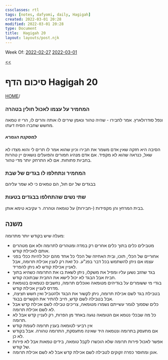 ```yaml
---
cssclasses: rtl
tags: [notes, dafyomi, daily, Hagigah] 
created: 2022-03-01 20:28
modified: 2022-03-01 20:28
type: Document
title:  Hagigah 20
layout: layouts/post.njk
---
```

Week Of: [2022-02-27](2022-02-27)
[2022-03-01](2022-03-01)

[ << ](2022-02-28DY%20-%20Hagigah%2019%20) 

# סיכום הדף  Hagigah 20

[HOME](HOME)/[](Daf%20Yomi###Hagigah)

### המחמיר על עצמו לאכול חולין בטהרה 
ונפל סודרולארץ. אמר לחבירו - שהיה טהור ונאמן שירים לו אותה והרים לו, הרי זו טמאה מחשש שחברו הסיח דעתו.
##### למסקנת הגמרא 
הסיבה היא חזקה שאין אדם משמר את חבירו וכיון שהוא אמר לו תרים לי והוא מצדו לא שאל, כנראה שהוא לא מקפיד.
אם אדם מנהיג חמורים והפועלים נושאים יין טהרות בחביות פתוחות. אם לא התרחק יותר מדי טהור.  
### המחמיר ונתחלפו לו בגדים של שבת 
בבגדים של יום חול, הם טמאים כי לא שמר עליהם
### שתי נשים שהתחלפו בבגדים בטעות
בבית המרחץ והן מקפידות (-חבירות) על טומאה וטהרה. ר עקיבא טימא אותן.
## משנה
מעלה שיש בקודש יותר מתרומה:
- מטבילים כלים בתוך כלים אחרים רק במדה ומטהרים לתרומה ולא אם מטהרים אותם לאכילת קודש.
- אחוריים של הכלי, תוכו, ובית האחיזה של הכלי כל אחד מהם יכול להיות ככלי בפני עצמו אם ניתן להשתמש בכל דבר בפנ"ע. כל זאת רק לענין אכילת תרומה, אבל לאניין אכילת קודש לא ניתן להפריד.
- בגד שהזב נשען עליו ומפיל את משקלו, ניתן לשאת בו את התרומה כשהיא בתוך חבית אבל הבגד לא יכול לישא את החבית שבתוכה קודש.
- בגדי מי ששומרים על בגדיהים מטומאה ואוכלים תרומה, נחשבים כטמאים בטומאת מדרס לעניין אכילת קודש.
- בטבילת בגד לשם אכילת תרומה, ניתן לקשור את הבגד ולהטביל ואין חשש חציצה, אבל בטבילה לשם קדש, חייב להתיר את הקשרים בבגד.
- כלים שסמוך לגמר עשייתם נשמרו מטומאה, צריכים טבילה לשם אכילת קדש אבל לא לשם אכילת תרומה.
- כל מה שבכלי נטמא אם הטומאה נגעה באחד מן הפרות, רק לעניין קדש אבל לא תרומה.
- אין רביעי לטומאה בענין תרומה לעומת קודש
- אם מתעסק בתרומה ונטמאה היד שאינה מתעסקת, התרומה טהורה. אבל בקודש לא כן.
- אפשר לאכול פירות תרומה שלא הוכשרו לקבל טומאה, בידים טמאות אבל לא פירות של קודש.
- אונן ומחוסר כפרה זקוקים לטבילה לשם אכילת קדש אבל לא לשם אכילת תרומה.

